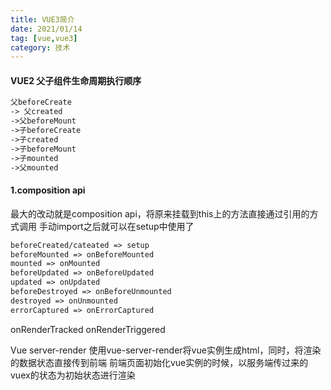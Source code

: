 ```yaml
---
title: VUE3简介
date: 2021/01/14
tag: [vue,vue3]
category: 技术
---
```


#### VUE2 父子组件生命周期执行顺序
```html
父beforeCreate
-> 父created
->父beforeMount
->子beforeCreate
->子created
->子beforeMount
->子mounted
->父mounted
```
#### 1.composition api
最大的改动就是composition api，将原来挂载到this上的方法直接通过引用的方式调用
手动import之后就可以在setup中使用了
```html
beforeCreated/cateated => setup
beforeMounted => onBeforeMounted
mounted => onMounted
beforeUpdated => onBeforeUpdated
updated => onUpdated
beforeDestroyed => onBeforeUnmounted
destroyed => onUnmounted
errorCaptured => onErrorCaptured
```

onRenderTracked
onRenderTriggered

Vue server-render
使用vue-server-render将vue实例生成html，同时，将渲染的数据状态直接传到前端
前端页面初始化vue实例的时候，以服务端传过来的vuex的状态为初始状态进行渲染



